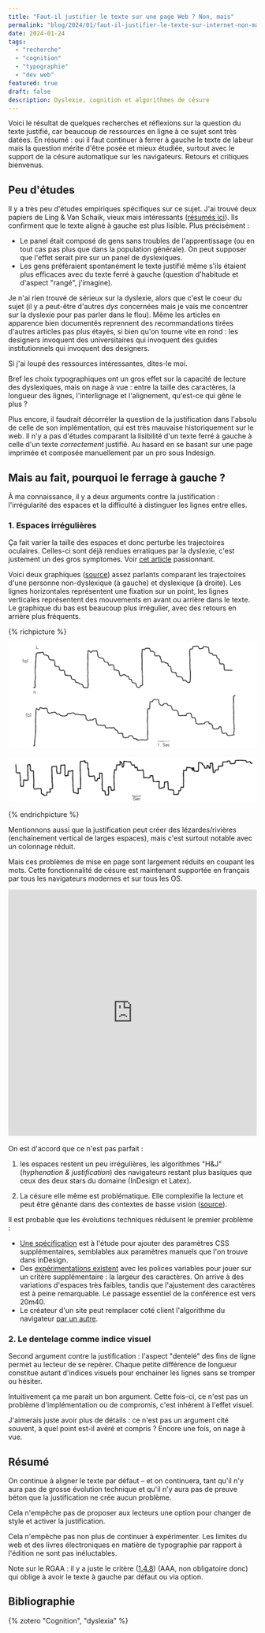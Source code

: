 ```yaml
---
title: "Faut-il justifier le texte sur une page Web ? Non, mais"
permalink: "blog/2024/01/faut-il-justifier-le-texte-sur-internet-non-mais/index.html"
date: 2024-01-24
tags:
  - "recherche"
  - "cognition"
  - "typographie"
  - "dev web"
featured: true
draft: false
description: Dyslexie, cognition et algorithmes de césure
---
```



Voici le résultat de quelques recherches et réflexions sur la question du texte justifié, car beaucoup de ressources en ligne à ce sujet sont très datées. En résumé : oui il faut continuer à ferrer à gauche le texte de labeur mais la question mérite d'être posée et mieux étudiée, surtout avec le support de la césure automatique sur les navigateurs. Retours et critiques bienvenus.

## Peu d'études

Il y a très peu d'études empiriques spécifiques sur ce sujet. J'ai trouvé deux papiers de Ling & Van Schaik, vieux mais intéressants ([résumés ici](https://techcomm.nz/Story?Action=View&Story_id=156)). Ils confirment que le texte aligné à gauche est plus lisible. Plus précisément :

- Le panel était composé de gens sans troubles de l'apprentissage (ou en tout cas pas plus que dans la population générale). On peut supposer que l'effet serait pire sur un panel de dyslexiques.
- Les gens préféraient spontanément le texte justifié même s'ils étaient plus efficaces avec du texte ferré à gauche (question d'habitude et d'aspect "rangé", j'imagine).

Je n'ai rien trouvé de sérieux sur la dyslexie, alors que c'est le coeur du sujet (il y a peut-être d'autres *dys* concernées mais je vais me concentrer sur la dyslexie pour pas parler dans le flou). Même les articles en apparence bien documentés reprennent des recommandations tirées d'autres articles pas plus étayés, si bien qu'on tourne vite en rond : les designers invoquent des universitaires qui invoquent des guides institutionnels qui invoquent des designers.

Si j'ai loupé des ressources intéressantes, dites-le moi.

Bref les choix typographiques ont un gros effet sur la capacité de lecture des dyslexiques, mais on nage à vue : entre la taille des caractères, la longueur des lignes, l'interlignage et l'alignement, qu'est-ce qui gêne le plus ?

Plus encore, il faudrait décorréler la question de la justification dans l'absolu de celle de son implémentation, qui est très mauvaise historiquement sur le web. Il n'y a pas d'études comparant la lisibilité d'un texte ferré à gauche à celle d'un texte *correctement* justifié. Au hasard en se basant sur une page imprimée et composée manuellement par un pro sous Indesign.

## Mais au fait, pourquoi le ferrage à gauche ?

À ma connaissance, il y a deux arguments contre la justification : l'irrégularité des espaces et la difficulté à distinguer les lignes entre elles.

### 1. Espaces irrégulières

Ça fait varier la taille des espaces et donc perturbe les trajectoires oculaires. Celles-ci sont déjà rendues erratiques par la dyslexie, c'est justement un des gros symptomes. Voir [cet article](https://www.nature.com/articles/s41598-021-84945-9) passionnant.

Voici deux graphiques ([source](https://www.sciencedirect.com/science/article/abs/pii/0028393281900440)) assez parlants comparant les trajectoires d'une personne non-dyslexique (à gauche) et dyslexique (à droite). Les lignes horizontales représentent une fixation sur un point, les lignes verticales représentent des mouvements en avant ou arrière dans le texte. Le graphique du bas est beaucoup plus irrégulier, avec des retours en arrière plus fréquents.


{% richpicture %}

![ "trajectoires visuelle d'une personne non-dyslexique. Les lignes horizontales représentent une fixation sur un point, les lignes verticales représentent des mouvements en avant ou arrière dans le texte. Le graphique présente une forme de série d'escaliers vus de coté, assez réguliers"](image-20240124200641974.png)

![ "trajectoires d'une personne dyslexique. Les lignes horizontales représentent une fixation sur un point, les lignes verticales représentent des mouvements en avant ou arrière dans le texte. Ce graphique est beaucoup plus irrégulier que le précédent"](image-20240124200655669.png)

{% endrichpicture %}

Mentionnons aussi que la justification peut créer des lézardes/rivières (enchainement vertical de larges espaces), mais c'est surtout notable avec un colonnage réduit.

Mais ces problèmes de mise en page sont largement réduits en coupant les mots. Cette fonctionnalité de césure est maintenant supportée en français par tous les navigateurs modernes et sur tous les OS.

<iframe height="500" style="width: 100%;" scrolling="no" title="iframe d'une démo de la césure, sur Codepen" src="https://codepen.io/Saint_loup/embed/preview/vYPJPEQ?default-tab=result" frameborder="no" loading="lazy" allowtransparency="true" allowfullscreen="true"></iframe>

On est d'accord que ce n'est pas parfait :

1. les espaces restent un peu irrégulières, les algorithmes "H&J" (*hyphenation & justification*) des navigateurs restant plus basiques que ceux des deux stars du domaine (InDesign et Latex).

2. La césure elle même est problématique. Elle complexifie la lecture et peut être gênante dans des contextes de basse vision ([source](https://w3c.github.io/low-vision-a11y-tf/requirements.html#hyphenation)).

Il est probable que les évolutions techniques réduisent le premier problème :

- [Une spécification](https://generatedcontent.org/post/44751461516/finer-grained-control-of-hyphenation-with-css4) est à l'étude pour ajouter des paramètres CSS supplémentaires, semblables aux paramètres manuels que l'on trouve dans inDesign.
- Des [expérimentations existent](https://vimeo.com/330954099) avec les polices variables pour jouer sur un critère supplémentaire : la largeur des caractères. On arrive à des variations d'espaces très faibles, tandis que l'ajustement des caractères est à peine remarquable.  Le passage essentiel de la conférence est vers 20m40.
- Le créateur d'un site peut remplacer coté client l'algorithme du navigateur [par un autre](https://github.com/mnater/Hyphenopoly).

### 2. Le dentelage comme indice visuel

Second argument contre la justification : l'aspect "dentelé" des fins de ligne permet au lecteur de se repérer. Chaque petite différence de longueur constitue autant d'indices visuels pour enchainer les lignes sans se tromper ou hésiter.

Intuitivement ça me parait un bon argument. Cette fois-ci, ce n'est pas un problème d'implémentation ou de compromis, c'est inhérent à l'effet visuel.

J'aimerais juste avoir plus de détails : ce n'est pas un argument cité souvent, à quel point est-il avéré et compris ? Encore une fois, on nage à vue.

## Résumé

On continue à aligner le texte par défaut – et on continuera, tant qu'il n'y aura pas de grosse évolution technique et qu'il n'y aura pas de preuve béton que la justification ne crée aucun problème.

Cela n'empêche pas de proposer aux lecteurs une option pour changer de style et activer la justification.

Cela n'empêche pas non plus de continuer à expérimenter. Les limites du web et des livres électroniques en matière de typographie par rapport à l'édition ne sont pas inéluctables.

Note sur le RGAA : il y a juste le critère ([1.4.8](https://accessibilite.numerique.gouv.fr/ressources/criteres-aaa/)) (AAA, non obligatoire donc) qui oblige à avoir le texte à gauche par défaut ou via option.

## Bibliographie

{% zotero "Cognition", "dyslexia" %}
